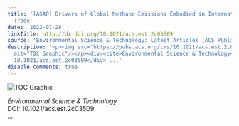 ```yaml
---
title: '[ASAP] Drivers of Global Methane Emissions Embodied in International Beef
  Trade'
date: '2022-07-28'
linkTitle: http://dx.doi.org/10.1021/acs.est.2c03509
source: 'Environmental Science & Technology: Latest Articles (ACS Publications)'
description: '<p><img src="https://pubs.acs.org/cms/10.1021/acs.est.2c03509/asset/images/medium/es2c03509_0005.gif"
  alt="TOC Graphic"/></p><div><cite>Environmental Science & Technology</cite></div><div>DOI:
  10.1021/acs.est.2c03509</div> ...'
disable_comments: true
---
```

<p><img src="https://pubs.acs.org/cms/10.1021/acs.est.2c03509/asset/images/medium/es2c03509_0005.gif" alt="TOC Graphic"/></p><div><cite>Environmental Science & Technology</cite></div><div>DOI: 10.1021/acs.est.2c03509</div> ...